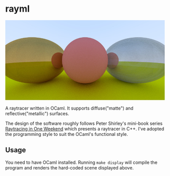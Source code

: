 # rayml

![Example rendered scene](examples/demo.jpg)

A raytracer written in OCaml. It supports diffuse("matte") and
reflective("metallic") surfaces.

The design of the software roughly follows Peter Shirley's mini-book
series [Raytracing in One Weekend][weekend] which presents a raytracer
in C++. I've adopted the programming style to suit the OCaml's
functional style.

## Usage

You need to have OCaml installed. Running `make display` will compile
the program and renders the hard-coded scene displayed above.

[weekend]: http://in1weekend.blogspot.com/2016/01/ray-tracing-in-one-weekend.html
